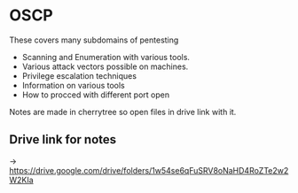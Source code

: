 # OSCP

These covers many subdomains of pentesting 
- Scanning and Enumeration with various tools.
- Various attack vectors possible on machines.
- Privilege escalation techniques
- Information on various tools
- How to procced with different port open

Notes are made in cherrytree so open files in drive link with it.


## Drive link for notes
-> https://drive.google.com/drive/folders/1w54se6qFuSRV8oNaHD4RoZTe2w2W2KIa
